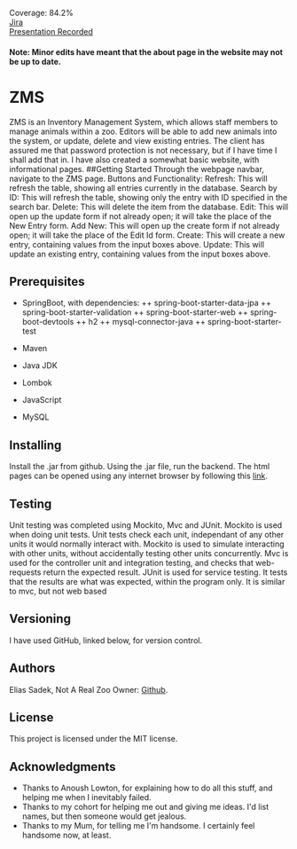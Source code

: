 Coverage: 84.2%  
[Jira](https://pezantish.atlassian.net/jira/software/projects/P2/boards/1)  
[Presentation Recorded](https://drive.google.com/file/d/13TaJj7Jh7g2r3GxZIcouiGv9unEqwTiR/view?usp=sharing)

#### Note: Minor edits have meant that the about page in the website may not be up to date. 
# ZMS

ZMS is an Inventory Management System, which allows staff members to manage animals within a zoo. Editors will be able to add new animals into the system, or update, delete and view existing entries. The client has assured me that password protection is not necessary, but if I have time I shall add that in. I have also created a somewhat basic website, with informational pages.
##Getting Started
Through the webpage navbar, navigate to the ZMS page. Buttons and Functionality:
Refresh: This will refresh the table, showing all entries currently in the database.
Search by ID: This will refresh the table, showing only the entry with ID specified in the search bar.
Delete: This will delete the item from the database.
Edit: This will open up the update form if not already open; it will take the place of the New Entry form.
Add New: This will open up the create form if not already open; it will take the place of the Edit Id form.
Create: This will create a new entry, containing values from the input boxes above.
Update: This will update an existing entry, containing values from the input boxes above.
## Prerequisites
- SpringBoot, with dependencies:
++ spring-boot-starter-data-jpa
++ spring-boot-starter-validation
++ spring-boot-starter-web
++ spring-boot-devtools
++ h2
++ mysql-connector-java
++ spring-boot-starter-test

- Maven

- Java JDK

- Lombok

- JavaScript

- MySQL
## Installing
Install the .jar from github. Using the .jar file, run the backend. The html pages can be opened using any internet browser by following this [link](http://localhost:8080/zms.html).

## Testing
Unit testing was completed using Mockito, Mvc and JUnit.
Mockito is used when doing unit tests. Unit tests check each unit, independant of any other units it would normally interact with. Mockito is used to simulate interacting with other units, without accidentally testing other units concurrently.
Mvc is used for the controller unit and integration testing, and checks that web-requests return the expected result.
JUnit is used for service testing. It tests that the results are what was expected, within the program only. It is similar to mvc, but not web based

## Versioning
I have used GitHub, linked below, for version control.

## Authors
Elias Sadek, Not A Real Zoo Owner: [Github](https://github.com/pezantish).

## License
This project is licensed under the MIT license.

## Acknowledgments
- Thanks to Anoush Lowton, for explaining how to do all this stuff, and helping me when I inevitably failed.
- Thanks to my cohort for helping me out and giving me ideas. I'd list names, but then someone would get jealous.
- Thanks to my Mum, for telling me I'm handsome. I certainly feel handsome now, at least. 

